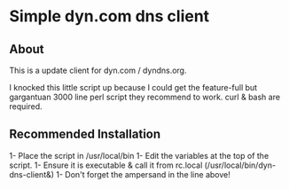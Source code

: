 Simple dyn.com dns client
=========================

About
-----
This is a update client for dyn.com / dyndns.org.

I knocked this little script up because I could get the feature-full but gargantuan 3000 line perl script they recommend to work.
curl & bash are required.

Recommended Installation
------------------------
1- Place the script in /usr/local/bin
1- Edit the variables at the top of the script.
1- Ensure it is executable & call it from rc.local (/usr/local/bin/dyn-dns-client&)
1- Don't forget the ampersand in the line  above!
